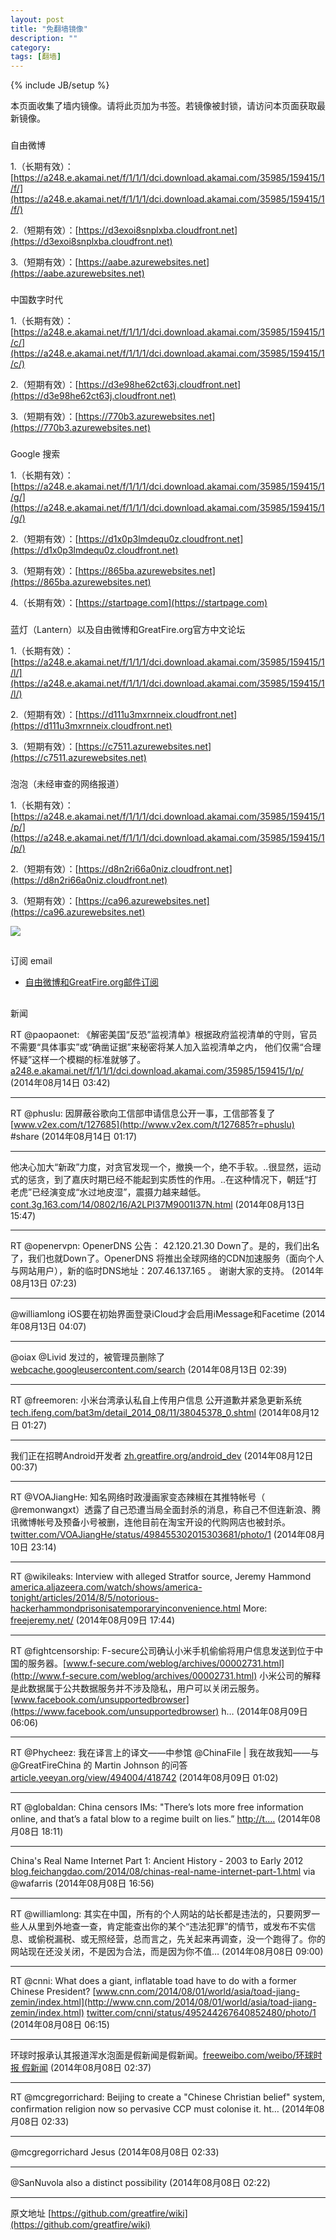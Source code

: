 ```yaml
---
layout: post
title: "免翻墙镜像"
description: ""
category: 
tags: [翻墙]
---
```

{% include JB/setup %}


本页面收集了墙内镜像。请将此页加为书签。若镜像被封锁，请访问本页面获取最新镜像。

### 
[<span class="octicon octicon-link"></span>](#%E8%87%AA%E7%94%B1%E5%BE%AE%E5%8D%9A)自由微博

1.（长期有效）：[https://a248.e.akamai.net/f/1/1/1/dci.download.akamai.com/35985/159415/1/f/](https://a248.e.akamai.net/f/1/1/1/dci.download.akamai.com/35985/159415/1/f/)

2.（短期有效）：[https://d3exoi8snplxba.cloudfront.net](https://d3exoi8snplxba.cloudfront.net)

3.（短期有效）：[https://aabe.azurewebsites.net](https://aabe.azurewebsites.net)

### 
[<span class="octicon octicon-link"></span>](#%E4%B8%AD%E5%9B%BD%E6%95%B0%E5%AD%97%E6%97%B6%E4%BB%A3)中国数字时代

1.（长期有效）：[https://a248.e.akamai.net/f/1/1/1/dci.download.akamai.com/35985/159415/1/c/](https://a248.e.akamai.net/f/1/1/1/dci.download.akamai.com/35985/159415/1/c/)

2.（短期有效）：[https://d3e98he62ct63j.cloudfront.net](https://d3e98he62ct63j.cloudfront.net)

3.（短期有效）：[https://770b3.azurewebsites.net](https://770b3.azurewebsites.net)

### 
[<span class="octicon octicon-link"></span>](#google-%E6%90%9C%E7%B4%A2)Google 搜索

1.（长期有效）：[https://a248.e.akamai.net/f/1/1/1/dci.download.akamai.com/35985/159415/1/g/](https://a248.e.akamai.net/f/1/1/1/dci.download.akamai.com/35985/159415/1/g/)

2.（短期有效）：[https://d1x0p3lmdequ0z.cloudfront.net](https://d1x0p3lmdequ0z.cloudfront.net)

3.（短期有效）：[https://865ba.azurewebsites.net](https://865ba.azurewebsites.net)

4.（长期有效）：[https://startpage.com](https://startpage.com)

### 
[<span class="octicon octicon-link"></span>](#%E8%93%9D%E7%81%AFlantern%E4%BB%A5%E5%8F%8A%E8%87%AA%E7%94%B1%E5%BE%AE%E5%8D%9A%E5%92%8Cgreatfireorg%E5%AE%98%E6%96%B9%E4%B8%AD%E6%96%87%E8%AE%BA%E5%9D%9B)蓝灯（Lantern）以及自由微博和GreatFire.org官方中文论坛

1.（长期有效）：[https://a248.e.akamai.net/f/1/1/1/dci.download.akamai.com/35985/159415/1/l/](https://a248.e.akamai.net/f/1/1/1/dci.download.akamai.com/35985/159415/1/l/)

2.（短期有效）：[https://d111u3mxrnneix.cloudfront.net](https://d111u3mxrnneix.cloudfront.net)

3.（短期有效）：[https://c7511.azurewebsites.net](https://c7511.azurewebsites.net)

### 
[<span class="octicon octicon-link"></span>](#%E6%B3%A1%E6%B3%A1%E6%9C%AA%E7%BB%8F%E5%AE%A1%E6%9F%A5%E7%9A%84%E7%BD%91%E7%BB%9C%E6%8A%A5%E9%81%93)泡泡（未经审查的网络报道）

1.（长期有效）：[https://a248.e.akamai.net/f/1/1/1/dci.download.akamai.com/35985/159415/1/p/](https://a248.e.akamai.net/f/1/1/1/dci.download.akamai.com/35985/159415/1/p/)

2.（短期有效）：[https://d8n2ri66a0niz.cloudfront.net](https://d8n2ri66a0niz.cloudfront.net)

3.（短期有效）：[https://ca96.azurewebsites.net](https://ca96.azurewebsites.net)

[![](https://raw.githubusercontent.com/greatfire/z/master/logos.gif)](https://raw.githubusercontent.com/greatfire/z/master/logos.gif)

## 
[<span class="octicon octicon-link"></span>](#%E8%AE%A2%E9%98%85-email)订阅 email

*   [自由微博和GreatFire.org邮件订阅](https://b.us7.list-manage.com/subscribe?u=854fca58782082e0cbdf204a0&amp;id=c78949b93c)

## 
[<span class="octicon octicon-link"></span>](#%E6%96%B0%E9%97%BB)新闻

RT @paopaonet: 《解密美国“反恐”监视清单》根据政府监视清单的守则，官员不需要“具体事实”或“确凿证据”来秘密将某人加入监视清单之内， 他们仅需“合理怀疑”这样一个模糊的标准就够了。[a248.e.akamai.net/f/1/1/1/dci.download.akamai.com/35985/159415/1/p/](https://a248.e.akamai.net/f/1/1/1/dci.download.akamai.com/35985/159415/1/p/?u=article/148) (2014年08月14日 03:42)

* * *

RT @phuslu: 因屏蔽谷歌向工信部申请信息公开一事，工信部答复了 [www.v2ex.com/t/127685](http://www.v2ex.com/t/127685?r=phuslu) #share (2014年08月14日 01:17)

* * *

他决心加大“新政”力度，对贪官发现一个，撤换一个，绝不手软。..很显然，运动式的惩贪，到了嘉庆时期已经不能起到实质性的作用。..在这种情况下，朝廷“打老虎”已经演变成“水过地皮湿”，震摄力越来越低。 [cont.3g.163.com/14/0802/16/A2LPI37M9001I37N.html](http://cont.3g.163.com/14/0802/16/A2LPI37M9001I37N.html) (2014年08月13日 15:47)

* * *

RT @openervpn: OpenerDNS 公告： 42.120.21.30 Down了。是的，我们出名了，我们也就Down了。OpenerDNS 将推出全球网络的CDN加速服务（面向个人与网站用户），新的临时DNS地址：207.46.137.165 。 谢谢大家的支持。 (2014年08月13日 07:23)

* * *

@williamlong iOS要在初始界面登录iCloud才会启用iMessage和Facetime (2014年08月13日 04:07)

* * *

@oiax @Livid 发过的，被管理员删除了 [webcache.googleusercontent.com/search](https://webcache.googleusercontent.com/search?q=cache:LxWuP44xTFMJ:www.v2ex.com/t/127329) (2014年08月13日 02:39)

* * *

RT @freemoren: 小米台湾承认私自上传用户信息 公开道歉并紧急更新系统
[tech.ifeng.com/bat3m/detail_2014_08/11/38045378_0.shtml](http://tech.ifeng.com/bat3m/detail_2014_08/11/38045378_0.shtml) (2014年08月12日 01:27)

* * *

我们正在招聘Android开发者 [zh.greatfire.org/android_dev](https://zh.greatfire.org/android_dev) (2014年08月12日 00:37)

* * *

RT @VOAJiangHe: 知名网络时政漫画家变态辣椒在其推特帐号（ @remonwangxt）透露了自己恐遭当局全面封杀的消息，称自己不但连新浪、腾讯微博帐号及预备小号被删，连他目前在淘宝开设的代购网店也被封杀。 [twitter.com/VOAJiangHe/status/498455302015303681/photo/1](https://twitter.com/VOAJiangHe/status/498455302015303681/photo/1) (2014年08月10日 23:14)

* * *

RT @wikileaks: Interview with alleged Stratfor source, Jeremy Hammond [america.aljazeera.com/watch/shows/america-tonight/articles/2014/8/5/notorious-hackerhammondprisonisatemporaryinconvenience.html](http://america.aljazeera.com/watch/shows/america-tonight/articles/2014/8/5/notorious-hackerhammondprisonisatemporaryinconvenience.html) More: [freejeremy.net/](http://freejeremy.net/) (2014年08月09日 17:44)

* * *

RT @fightcensorship: F-secure公司确认小米手机偷偷将用户信息发送到位于中国的服务器。[www.f-secure.com/weblog/archives/00002731.html](http://www.f-secure.com/weblog/archives/00002731.html) 小米公司的解释是此数据属于公共数据服务并不涉及隐私，用户可以关闭云服务。[www.facebook.com/unsupportedbrowser](https://www.facebook.com/unsupportedbrowser) h… (2014年08月09日 06:06)

* * *

RT @Phycheez: 我在译言上的译文——中参馆 @ChinaFile | 我在故我知——与 @GreatFireChina 的 Martin Johnson 的问答  [article.yeeyan.org/view/494004/418742](http://article.yeeyan.org/view/494004/418742) (2014年08月09日 01:02)

* * *

RT @globaldan: China censors IMs: "There’s lots more free information online, and that’s a fatal blow to a regime built on lies.” [http://t.…](http://t.%E2%80%A6) (2014年08月08日 18:11)

* * *

China's Real Name Internet Part 1: Ancient History - 2003 to Early 2012 [blog.feichangdao.com/2014/08/chinas-real-name-internet-part-1.html](http://blog.feichangdao.com/2014/08/chinas-real-name-internet-part-1.html) via @wafarris (2014年08月08日 16:56)

* * *

RT @williamlong: 其实在中国，所有的个人网站的站长都是违法的，只要网罗一些人从里到外地查一查，肯定能查出你的某个“违法犯罪”的情节，或发布不实信息、或偷税漏税、或无照经营，总而言之，先关起来再调查，没一个跑得了。你的网站现在还没关闭，不是因为合法，而是因为你不值… (2014年08月08日 09:00)

* * *

RT @cnni: What does a giant, inflatable toad have to do with a former Chinese President? [www.cnn.com/2014/08/01/world/asia/toad-jiang-zemin/index.html](http://www.cnn.com/2014/08/01/world/asia/toad-jiang-zemin/index.html) [twitter.com/cnni/status/495244267640852480/photo/1](https://twitter.com/cnni/status/495244267640852480/photo/1) (2014年08月08日 06:15)

* * *

环球时报承认其报道浑水泡面是假新闻是假新闻。[freeweibo.com/weibo/环球时报 假新闻](https://freeweibo.com/weibo/%E7%8E%AF%E7%90%83%E6%97%B6%E6%8A%A5+%E5%81%87%E6%96%B0%E9%97%BB) (2014年08月08日 02:37)

* * *

RT @mcgregorrichard: Beijing to create a "Chinese Christian belief" system, confirmation religion now so pervasive CCP must colonise it. ht… (2014年08月08日 02:33)

* * *

@mcgregorrichard Jesus (2014年08月08日 02:33)

* * *

@SanNuvola also a distinct possibility (2014年08月08日 02:22)

* * *

原文地址 [https://github.com/greatfire/wiki](https://github.com/greatfire/wiki)